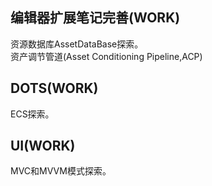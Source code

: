 ## 编辑器扩展笔记完善(WORK)    

资源数据库AssetDataBase探索。    
资产调节管道(Asset Conditioning Pipeline,ACP)  

## DOTS(WORK)    

ECS探索。    

## UI(WORK)    

MVC和MVVM模式探索。    